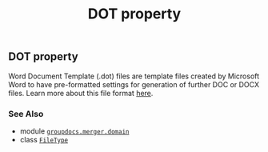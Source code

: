 ﻿---
title: DOT property
second_title: GroupDocs.Merger for Python via .NET API References
description: 
type: docs
url: /python-net/groupdocs.merger.domain/filetype/dot/
is_root: false
weight: 160
---

## DOT property


Word Document Template (.dot) files are template files created by Microsoft Word to have pre-formatted settings for generation of further DOC or DOCX files. 
Learn more about this file format [here](https://docs.fileformat.com/word-processing/dot).

### See Also
* module [`groupdocs.merger.domain`](../../)
* class [`FileType`](/merger/python-net/groupdocs.merger.domain/filetype)
